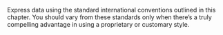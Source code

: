 Express data using the standard international conventions outlined in this chapter. You should vary from these standards only when there’s a truly compelling advantage in using a proprietary or customary style.
